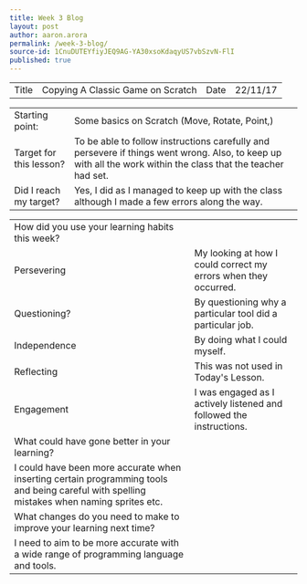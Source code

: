 ```yaml
---
title: Week 3 Blog
layout: post
author: aaron.arora
permalink: /week-3-blog/
source-id: 1CnuDUTEYfiyJEQ9AG-YA30xsoKdaqyUS7vbSzvN-FlI
published: true
---
```

<table>
  <tr>
    <td>Title</td>
    <td>Copying A Classic Game on Scratch</td>
    <td>Date</td>
    <td>22/11/17</td>
  </tr>
</table>


<table>
  <tr>
    <td>Starting point:</td>
    <td>Some basics on Scratch (Move, Rotate, Point,)</td>
  </tr>
  <tr>
    <td>Target for this lesson?</td>
    <td>To be able to follow instructions carefully and persevere if things went wrong. Also, to keep up with all the work within the class that the teacher had set.</td>
  </tr>
  <tr>
    <td>Did I reach my target? </td>
    <td>Yes, I did as I managed to keep up with the class although I made a few errors along the way.</td>
  </tr>
</table>


<table>
  <tr>
    <td>How did you use your learning habits this week?</td>
    <td></td>
  </tr>
  <tr>
    <td>Persevering</td>
    <td>My looking at how I could correct my errors when they occurred. </td>
  </tr>
  <tr>
    <td>Questioning?</td>
    <td>By questioning why a particular tool did a particular job.</td>
  </tr>
  <tr>
    <td>Independence</td>
    <td>By doing what I could myself.</td>
  </tr>
  <tr>
    <td>Reflecting</td>
    <td>This was not used in Today's Lesson.</td>
  </tr>
  <tr>
    <td>Engagement</td>
    <td>I was engaged as I actively listened and followed the instructions.</td>
  </tr>
  <tr>
    <td>What could have gone better in your learning?</td>
    <td></td>
  </tr>
  <tr>
    <td>I could have been more accurate when inserting certain programming tools and being careful with spelling mistakes when naming sprites etc.</td>
    <td></td>
  </tr>
  <tr>
    <td>What changes do you need to make to improve your learning next time?</td>
    <td></td>
  </tr>
  <tr>
    <td>I need to aim to be more accurate with a wide range of programming language and tools.</td>
    <td></td>
  </tr>
</table>


